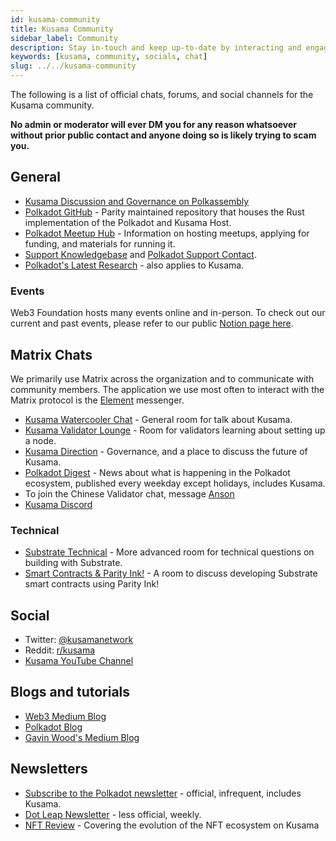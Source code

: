 ```yaml
---
id: kusama-community
title: Kusama Community
sidebar_label: Community
description: Stay in-touch and keep up-to-date by interacting and engaging in the Kusama community.
keywords: [kusama, community, socials, chat]
slug: ../../kusama-community
---
```


The following is a list of official chats, forums, and social channels for the Kusama community.

**No admin or moderator will ever DM you for any reason whatsoever without prior public contact and
anyone doing so is likely trying to scam you.**

## General

- [Kusama Discussion and Governance on Polkassembly](https://kusama.polkassembly.io/)
- [Polkadot GitHub](https://github.com/paritytech/polkadot/) - Parity maintained repository that
  houses the Rust implementation of the Polkadot and Kusama Host.
- [Polkadot Meetup Hub](https://www.notion.so/web3foundation/Polkadot-Meetup-Hub-4511c156770e4ba9936386d8be5fe5be) -
  Information on hosting meetups, applying for funding, and materials for running it.
- [Support Knowledgebase](https://support.polkadot.network/support/home) and
  [Polkadot Support Contact](https://support.polkadot.network).
- [Polkadot's Latest Research](https://research.web3.foundation/en/latest/polkadot/overview.html) - also applies to Kusama.

### Events

Web3 Foundation hosts many events online and in-person. To check out our current and past events,
please refer to our public
[Notion page here](https://www.notion.so/Public-Events-Database-fdd2df4c29d04818a5dd403e2b85920d).

## Matrix Chats

We primarily use Matrix across the organization and to communicate with community members. The
application we use most often to interact with the Matrix protocol is the
[Element](https://app.element.io) messenger.

- [Kusama Watercooler Chat](https://app.element.io/#/room/%23kusamawatercooler:polkadot.builders) -
  General room for talk about Kusama.
- [Kusama Validator Lounge](https://app.element.io/#/room/!LhjZccBOqFNYKLdmbb:polkadot.builders?via=matrix.parity.io&via=matrix.org&via=web3.foundation) -
  Room for validators learning about setting up a node.
- [Kusama Direction](https://app.element.io/#/room/!QXMnIJzxlnVrvRzhUA:matrix.parity.io?via=matrix.parity.io&via=matrix.org&via=web3.foundation) -
  Governance, and a place to discuss the future of Kusama.
- [Polkadot Digest](https://matrix.to/#/!vMpYyTkvjXcevxSdsQ:web3.foundation) - News about what is
  happening in the Polkadot ecosystem, published every weekday except holidays, includes Kusama.
- To join the Chinese Validator chat, message
  [Anson](https://raw.githubusercontent.com/kusamanetwork/userguide/master/chinese-language-validators-wechat.png?token=ABIBK6VM3MAOKWE43GM3JHC5G3ARG)
- [Kusama Discord](https://kusa.ma/discord)

### Technical

- [Substrate Technical](https://area51.stackexchange.com/proposals/126136/substrate) - More advanced
  room for technical questions on building with Substrate.
- [Smart Contracts & Parity Ink!](https://app.element.io/#/room/!tYUCYdSvSYPMjWNDDD:matrix.parity.io?via=matrix.parity.io&via=matrix.org&via=web3.foundation) -
  A room to discuss developing Substrate smart contracts using Parity Ink!

## Social

- Twitter: [@kusamanetwork](https://twitter.com/kusamanetwork)
- Reddit: [r/kusama](https://reddit.com/r/kusama)
- [Kusama YouTube Channel](http://youtube.com/c/kusamanetwork)

## Blogs and tutorials

- [Web3 Medium Blog](https://medium.com/@web3)
- [Polkadot Blog](https://polkadot.network/blog/)
- [Gavin Wood's Medium Blog](https://medium.com/@gavofyork)

## Newsletters

- [Subscribe to the Polkadot newsletter](https://share.hsforms.com/1LL1CBwiASxC5pJUYZAiDVw4752a) -
  official, infrequent, includes Kusama.
- [Dot Leap Newsletter](https://dotleap.substack.com/) - less official, weekly.
- [NFT Review](https://news.nft.review) - Covering the evolution of the NFT ecosystem on Kusama
